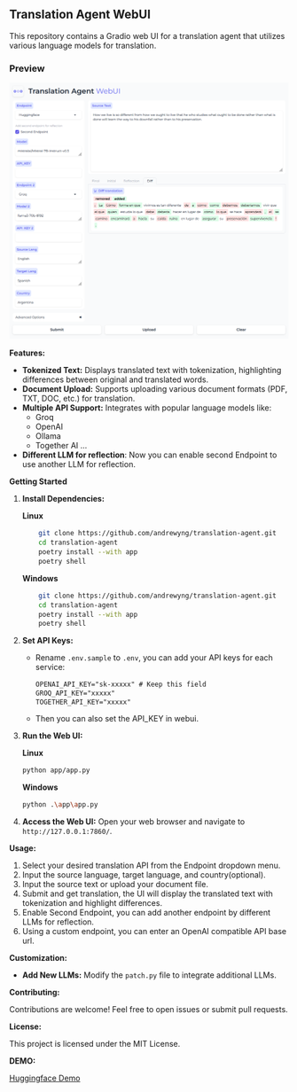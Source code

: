 
## Translation Agent WebUI

This repository contains a Gradio web UI for a translation agent that utilizes various language models for translation.

### Preview

![webui](image.png)

**Features:**

- **Tokenized Text:**  Displays translated text with tokenization, highlighting differences between original and translated words.
- **Document Upload:** Supports uploading various document formats (PDF, TXT, DOC, etc.) for translation.
- **Multiple API Support:**  Integrates with popular language models like:
    - Groq
    - OpenAI
    - Ollama
    - Together AI
    ...
- **Different LLM for reflection**: Now you can enable second Endpoint to use another LLM for reflection.


**Getting Started**

1. **Install Dependencies:**

    **Linux**
    ```bash
        git clone https://github.com/andrewyng/translation-agent.git
        cd translation-agent
        poetry install --with app
        poetry shell
    ```
    **Windows**
    ```bash
        git clone https://github.com/andrewyng/translation-agent.git
        cd translation-agent
        poetry install --with app
        poetry shell
    ```

2. **Set API Keys:**
   - Rename `.env.sample` to `.env`, you can add your API keys for each service:

     ```
     OPENAI_API_KEY="sk-xxxxx" # Keep this field
     GROQ_API_KEY="xxxxx"
     TOGETHER_API_KEY="xxxxx"
     ```
    - Then you can also set the API_KEY in webui.

3. **Run the Web UI:**

    **Linux**
    ```bash
    python app/app.py
    ```
    **Windows**
    ```bash
    python .\app\app.py
    ```

4. **Access the Web UI:**
   Open your web browser and navigate to `http://127.0.0.1:7860/`.

**Usage:**

1. Select your desired translation API from the Endpoint dropdown menu.
2. Input the source language, target language, and country(optional).
3. Input the source text or upload your document file.
4. Submit and get translation, the UI will display the translated text with tokenization and highlight differences.
5. Enable Second Endpoint, you can add another endpoint by different LLMs for reflection.
6. Using a custom endpoint, you can enter an OpenAI compatible API base url.

**Customization:**

- **Add New LLMs:**  Modify the `patch.py` file to integrate additional LLMs.

**Contributing:**

Contributions are welcome! Feel free to open issues or submit pull requests.

**License:**

This project is licensed under the MIT License.

**DEMO:**

[Huggingface Demo](https://huggingface.co/spaces/vilarin/Translation-Agent-WebUI)

